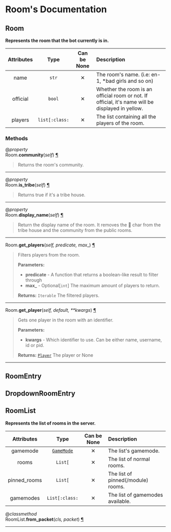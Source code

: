 # Room's Documentation

## Room
**Represents the room that the bot currently is in.**

| Attributes | Type | Can be None | Description |
| :-: | :-: | :-: | :-- |
| name | `str` | ✕ |  The room's name. (i.e: en-1, *bad girls and so on) |
| official | `bool` | ✕ |  Whether the room is an official room or not. If official, it's name will be displayed in yellow. |
| players | `list[:class:` | ✕ |  The list containing all the players of the room. |


### Methods
@*property*<br>
Room.**community**(_self_) <a id="Room.community" href="#Room.community">¶</a>
>
>Returns the room's community.
---

@*property*<br>
Room.**is\_tribe**(_self_) <a id="Room.is_tribe" href="#Room.is_tribe">¶</a>
>
>Returns true if it's a tribe house.
---

@*property*<br>
Room.**display\_name**(_self_) <a id="Room.display_name" href="#Room.display_name">¶</a>
>
>Return the display name of the room.
>It removes the  char from the tribe house and the community from the public rooms.
---

Room.**get\_players**(_self, predicate, max__) <a id="Room.get_players" href="#Room.get_players">¶</a>
>
>Filters players from the room.
>
>__Parameters:__
> * **predicate** - A function that returns a boolean-like result to filter through
> * **max_** - Optional[`int`] The maximum amount of players to return.
>
>__Returns:__ `Iterable` The filtered players.

---

Room.**get\_player**(_self, default, \*\*kwargs_) <a id="Room.get_player" href="#Room.get_player">¶</a>
>
>Gets one player in the room with an identifier.
>
>__Parameters:__
> * **kwargs** - Which identifier to use. Can be either name, username, id or pid.
>
>__Returns:__ [`Player`](Player.md) The player or None

---

## RoomEntry
## DropdownRoomEntry
## RoomList
**Represents the list of rooms in the server.**

| Attributes | Type | Can be None | Description |
| :-: | :-: | :-: | :-- |
| gamemode | [`GameMode`](Enums.md#GameMode) | ✕ |  The list's gamemode. |
| rooms | `List[` | ✕ |  The list of normal rooms. |
| pinned_rooms | `List[` | ✕ |  The list of pinned(/module) rooms. |
| gamemodes | `List[:class:` | ✕ |  The list of gamemodes available. |

@*classmethod*<br>
RoomList.**from\_packet**(_cls, packet_) <a id="RoomList.from_packet" href="#RoomList.from_packet">¶</a>
>
>
---

